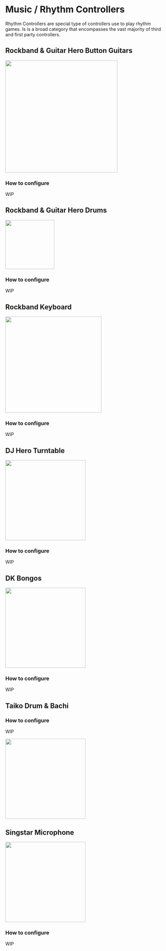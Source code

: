 # Music / Rhythm Controllers

Rhythm Controllers are special type of controllers use to play rhythm games.
Is is a broad category that encompasses the vast majority of third and first party controllers.


## Rockband & Guitar Hero Button Guitars
<img src="../../wiki_images/controllers/guitar-hero-guitars.png" width="350">

### How to configure
WIP

## Rockband & Guitar Hero Drums
<img src="../../wiki_images/controllers/rockband-drums.png" width="153">

### How to configure
WIP

## Rockband Keyboard
<img src="../../wiki_images/controllers/rockband-keyboard.png" width="300">

### How to configure
WIP


## DJ Hero Turntable

<img src="../../wiki_images/controllers/dj-hero-turntable.png" width="250">

### How to configure
WIP

## DK Bongos

<img src="../../wiki_images/controllers/dk-bongos.png" width="250">

### How to configure
WIP


## Taiko Drum & Bachi

### How to configure
WIP


<img src="../../wiki_images/controllers/taiko-drum-bachi.png" width="250">


## Singstar Microphone


<img src="../../wiki_images/controllers/singstar-microphone.png" width="250">

### How to configure
WIP
